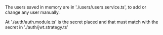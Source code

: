The users saved in memory are in './users/users.service.ts', to add or change any user manually.

At './auth/auth.module.ts' is the secret placed and that must match with the secret in
'./auth/jwt.strategy.ts'

